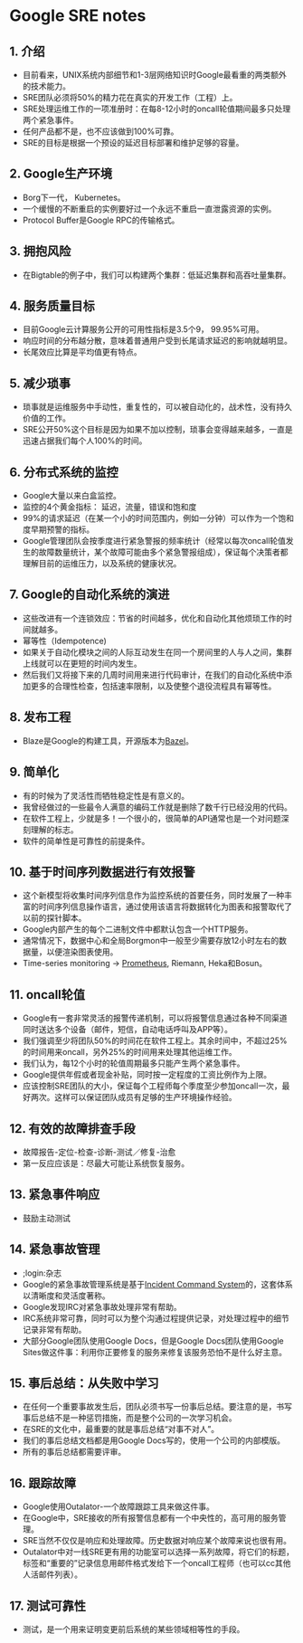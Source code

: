 # Google SRE notes
## 1. 介绍
- 目前看来，UNIX系统内部细节和1-3层网络知识时Google最看重的两类额外的技术能力。
- SRE团队必须将50%的精力花在真实的开发工作（工程）上。
- SRE处理运维工作的一项准册时：在每8-12小时的oncall轮值期间最多只处理两个紧急事件。
- 任何产品都不是，也不应该做到100%可靠。
- SRE的目标是根据一个预设的延迟目标部署和维护足够的容量。

## 2. Google生产环境
- Borg下一代， Kubernetes。
- 一个缓慢的不断重启的实例要好过一个永远不重启一直泄露资源的实例。
- Protocol Buffer是Google RPC的传输格式。

## 3. 拥抱风险
- 在Bigtable的例子中，我们可以构建两个集群：低延迟集群和高吞吐量集群。

## 4. 服务质量目标
- 目前Google云计算服务公开的可用性指标是3.5个9， 99.95%可用。
- 响应时间的分布越分散，意味着普通用户受到长尾请求延迟的影响就越明显。
- 长尾效应比算是平均值更有特点。

## 5. 减少琐事
- 琐事就是运维服务中手动性，重复性的，可以被自动化的，战术性，没有持久价值的工作。
- SRE公开50%这个目标是因为如果不加以控制，琐事会变得越来越多，一直是迅速占据我们每个人100%的时间。

## 6. 分布式系统的监控
- Google大量以来白盒监控。
- 监控的4个黄金指标： 延迟，流量，错误和饱和度
- 99%的请求延迟（在某一个小的时间范围内，例如一分钟）可以作为一个饱和度早期预警的指标。
- Google管理团队会按季度进行紧急警报的频率统计（经常以每次oncall轮值发生的故障数量统计，某个故障可能由多个紧急警报组成），保证每个决策者都理解目前的运维压力，以及系统的健康状况。

## 7. Google的自动化系统的演进
- 这些改进有一个连锁效应：节省的时间越多，优化和自动化其他烦琐工作的时间就越多。
- 幂等性（Idempotence)
- 如果关于自动化模块之间的人际互动发生在同一个房间里的人与人之间，集群上线就可以在更短的时间内发生。
- 然后我们又将接下来的几周时间用来进行代码审计，在我们的自动化系统中添加更多的合理性检查，包括速率限制，以及使整个退役流程具有幂等性。

## 8. 发布工程
- Blaze是Google的构建工具，开源版本为[Bazel][1]。

## 9. 简单化
- 有的时候为了灵活性而牺牲稳定性是有意义的。
- 我曾经做过的一些最令人满意的编码工作就是删除了数千行已经没用的代码。
- 在软件工程上，少就是多！一个很小的，很简单的API通常也是一个对问题深刻理解的标志。
- 软件的简单性是可靠性的前提条件。

## 10. 基于时间序列数据进行有效报警
- 这个新模型将收集时间序列信息作为监控系统的首要任务，同时发展了一种丰富的时间序列信息操作语言，通过使用该语言将数据转化为图表和报警取代了以前的探针脚本。
- Google内部产生的每个二进制文件中都默认包含一个HTTP服务。
- 通常情况下，数据中心和全局Borgmon中一般至少需要存放12小时左右的数据量，以便渲染图表使用。
- Time-series monitoring -\> [Prometheus][2], Riemann, Heka和Bosun。

## 11. oncall轮值
- Google有一套非常灵活的报警传递机制，可以将报警信息通过各种不同渠道同时送达多个设备（邮件，短信，自动电话呼叫及APP等）。
- 我们强调至少将团队50%的时间花在软件工程上。其余时间中，不超过25%的时间用来oncall，另外25%的时间用来处理其他运维工作。
- 我们认为，每12个小时的轮值周期最多只能产生两个紧急事件。
- Google提供年假或者现金补贴，同时按一定程度的工资比例作为上限。
- 应该控制SRE团队的大小，保证每个工程师每个季度至少参加oncall一次，最好两次。这样可以保证团队成员有足够的生产环境操作经验。

## 12. 有效的故障排查手段
- 故障报告-定位-检查-诊断-测试／修复-治愈
- 第一反应应该是：尽最大可能让系统恢复服务。

## 13. 紧急事件响应
- 鼓励主动测试

## 14. 紧急事故管理
- ;login:杂志
- Google的紧急事故管理系统是基于[Incident Command System][3]的，这套体系以清晰度和灵活度著称。
- Google发现IRC对紧急事故处理非常有帮助。
- IRC系统非常可靠，同时可以为整个沟通过程提供记录，对处理过程中的细节记录非常有帮助。
- 大部分Google团队使用Google Docs，但是Google Docs团队使用Google Sites做这件事：利用你正要修复的服务来修复该服务恐怕不是什么好主意。

## 15. 事后总结：从失败中学习
- 在任何一个重要事故发生后，团队必须书写一份事后总结。要注意的是，书写事后总结不是一种惩罚措施，而是整个公司的一次学习机会。
- 在SRE的文化中，最重要的就是事后总结“对事不对人”。
- 我们的事后总结文档都是用Google Docs写的，使用一个公司的内部模版。
- 所有的事后总结都需要评审。

## 16. 跟踪故障
- Google使用Outalator-一个故障跟踪工具来做这件事。
- 在Google中，SRE接收的所有报警信息都有一个中央性的，高可用的服务管理。
- SRE当然不仅仅是响应和处理故障。历史数据对响应某个故障来说也很有用。
- Outalator中对一线SRE更有用的功能室可以选择一系列故障，将它们的标题，标签和“重要的”记录信息用邮件格式发给下一个oncall工程师（也可以cc其他人活邮件列表）。

## 17. 测试可靠性
- 测试，是一个用来证明变更前后系统的某些领域相等性的手段。




[1]:	https://bazel.build/
[2]:	https://prometheus.io
[3]:	https://www.fema.gov/national-incident-management-system